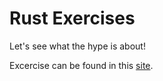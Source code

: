 # Rust Exercises
Let's see what the hype is about!

Excercise can be found in this [site](https://doc.rust-lang.org/rust-by-example/hello/print/print_display/testcase_list.html).